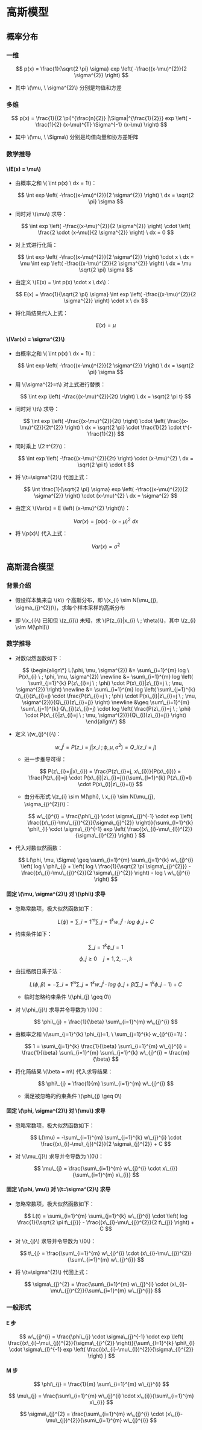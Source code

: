 <script type="text/javascript" src="http://cdn.mathjax.org/mathjax/latest/MathJax.js?config=default"></script>

# 高斯模型

## 概率分布

### 一维

$$ p(x) = \frac{1}{\sqrt{2 \pi} \sigma} exp \left( -\frac{(x-\mu)^{2}}{2 \sigma^{2}} \right) $$

- 其中 \\(\mu, \ \sigma^{2}\\) 分别是均值和方差

### 多维

$$ p(x) = \frac{1}{(2 \pi)^{\frac{n}{2}} |\Sigma|^{\frac{1}{2}}} exp \left( -\frac{1}{2} (x-\mu)^{T} \Sigma^{-1} (x-\mu) \right) $$

- 其中 \\(\mu, \ \Sigma\\) 分别是均值向量和协方差矩阵

### 数学推导

#### \\(E(x) = \mu\\)

- 由概率之和 \\( \int p(x) \ dx = 1\\)：

	$$ \int exp \left( -\frac{(x-\mu)^{2}}{2 \sigma^{2}} \right) \ dx = \sqrt{2 \pi} \sigma $$

- 同时对 \\(\mu\\) 求导：

	$$ \int exp \left( -\frac{(x-\mu)^{2}}{2 \sigma^{2}} \right) \cdot \left( \frac{2 \cdot (x-\mu)}{2 \sigma^{2}} \right) \ dx = 0 $$

- 对上式进行化简：

	$$ \int exp \left( -\frac{(x-\mu)^{2}}{2 \sigma^{2}} \right) \cdot x \ dx = \mu \int exp \left( -\frac{(x-\mu)^{2}}{2 \sigma^{2}} \right) \ dx = \mu \sqrt{2 \pi} \sigma $$

- 由定义 \\(E(x) = \int p(x) \cdot x \ dx\\)：

	$$ E(x) = \frac{1}{\sqrt{2 \pi} \sigma} \int exp \left( -\frac{(x-\mu)^{2}}{2 \sigma^{2}} \right) \cdot x \ dx $$

- 将化简结果代入上式：

	$$ E(x) = \mu $$

#### \\(Var(x) = \sigma^{2}\\)

- 由概率之和 \\( \int p(x) \ dx = 1\\)：

	$$ \int exp \left( -\frac{(x-\mu)^{2}}{2 \sigma^{2}} \right) \ dx = \sqrt{2 \pi} \sigma $$

- 用 \\(\sigma^{2}=t\\) 对上式进行替换：

	$$ \int exp \left( -\frac{(x-\mu)^{2}}{2t} \right) \ dx = \sqrt{2 \pi t} $$

- 同时对 \\(t\\) 求导：

	$$ \int exp \left( -\frac{(x-\mu)^{2}}{2t} \right) \cdot \left( \frac{(x-\mu)^{2}}{2t^{2}} \right) \ dx = \sqrt{2 \pi} \cdot \frac{1}{2} \cdot t^{-\frac{1}{2}} $$

- 同时乘上 \\(2 t^{2}\\)：

	$$ \int exp \left( -\frac{(x-\mu)^{2}}{2t} \right) \cdot (x-\mu)^{2} \ dx = \sqrt{2 \pi t} \cdot t $$

- 将 \\(t=\sigma^{2}\\) 代回上式：

	$$ \int \frac{1}{\sqrt{2 \pi} \sigma} exp \left( -\frac{(x-\mu)^{2}}{2 \sigma^{2}} \right) \cdot (x-\mu)^{2} \ dx = \sigma^{2} $$

- 由定义 \\(Var(x) = E \left( (x-\mu)^{2} \right)\\)：

	$$ Var(x) = \int p(x) \cdot (x-\mu)^{2} \ dx $$

- 将 \\(p(x)\\) 代入上式：

	$$ Var(x) = \sigma^{2} $$

## 高斯混合模型

### 背景介绍

- 假设样本集来自 \\(k\\) 个高斯分布，即 \\(x\_{i} \sim N(\mu\_{j}, \sigma\_{j}^{2})\\)，求每个样本采样的高斯分布

- 即 \\(x\_{i}\\) 已知但 \\(z\_{i}\\) 未知，求 \\(P(z\_{i}|x\_{i} \ ; \theta)\\)，其中 \\(z\_{i} \sim M(\phi)\\)

### 数学推导

- 对数似然函数如下：

	$$
	\begin{align\*}
	L(\phi, \mu, \sigma^{2}) &= \sum\_{i=1}^{m} log \ P(x\_{i} \ ; \phi, \mu, \sigma^{2}) \newline
	&= \sum\_{i=1}^{m} log \left( \sum\_{j=1}^{k} P(z\_{i}=j \ ; \phi) \cdot P(x\_{i}|z\_{i}=j \ ; \mu, \sigma^{2}) \right) \newline
	&= \sum\_{i=1}^{m} log \left( \sum\_{j=1}^{k} Q\_{i}(z\_{i}=j) \cdot \frac{P(z\_{i}=j \ ; \phi) \cdot P(x\_{i}|z\_{i}=j \ ; \mu, \sigma^{2})}{Q\_{i}(z\_{i}=j)} \right) \newline
	&\geq \sum\_{i=1}^{m} \sum\_{j=1}^{k} Q\_{i}(z\_{i}=j) \cdot log \left( \frac{P(z\_{i}=j \ ; \phi) \cdot P(x\_{i}|z\_{i}=j \ ; \mu, \sigma^{2})}{Q\_{i}(z\_{i}=j)} \right)
	\end{align\*}
	$$

- 定义 \\(w\_{j}^{i}\\)：

	$$ w\_{j}^{i} = P(z\_{i}=j|x\_{i} \ ; \phi, \mu, \sigma^{2}) = Q\_{i}(z\_{i}=j) $$

	- 进一步推导可得：

		$$ P(z\_{i}=j|x\_{i}) = \frac{P(z\_{i}=j, x\_{i})}{P(x\_{i})} = \frac{P(z\_{i}=j) \cdot P(x\_{i}|z\_{i}=j)}{\sum\_{l=1}^{k} P(z\_{i}=l) \cdot P(x\_{i}|z\_{i}=l)} $$

	- 由分布形式 \\(z\_{i} \sim M(\phi), \ x\_{i} \sim N(\mu\_{j}, \sigma\_{j}^{2})\\)：

		$$ w\_{j}^{i} = \frac{\phi\_{j} \cdot \sigma\_{j}^{-1} \cdot exp \left( \frac{(x\_{i}-\mu\_{j})^{2}}{\sigma\_{j}^{2}} \right)}{\sum\_{l=1}^{k} \phi\_{l} \cdot \sigma\_{l}^{-1} exp \left( \frac{(x\_{i}-\mu\_{l})^{2}}{\sigma\_{l}^{2}} \right) } $$

- 代入对数似然函数：

	$$ L(\phi, \mu, \Sigma) \geq \sum\_{i=1}^{m} \sum\_{j=1}^{k} w\_{j}^{i} \left( log \ \phi\_{j} + \left( log \ \frac{1}{\sqrt{2 \pi \sigma\_{j}^{2}}} - \frac{(x\_{i}-\mu\_{j})^{2}}{2 \sigma\_{j}^{2}} \right) - log \ w\_{j}^{i} \right) $$

#### 固定 \\(\mu, \sigma^{2}\\) 对 \\(\phi\\) 求导

- 忽略常数项，极大似然函数如下：

	$$ L(\phi) = \sum\_{i=1}^{m} \sum\_{j=1}^{k} w\_{j}^{i} \cdot log \ \phi\_{j} + C $$

- 约束条件如下：

	$$ \sum\_{j=1}^{k} \phi\_{j} = 1 $$
		
	$$ \phi\_{j} \geq 0 \quad j = 1,2,\cdots,k $$

- 由拉格朗日乘子法：

	$$ L(\phi, \beta) = -\sum\_{i=1}^{m} \sum\_{j=1}^{k} w\_{j}^{i} \cdot log \ \phi\_{j} + \beta \left( \sum\_{j=1}^{k} \phi\_{j} - 1 \right) + C $$

	- 临时忽略约束条件 \\(\phi\_{j} \geq 0\\)

- 对 \\(\phi\_{j}\\) 求导并令导数为 \\(0\\)：

	$$ \phi\_{j} = \frac{1}{\beta} \sum\_{i=1}^{m} w\_{j}^{i} $$

- 由概率之和 \\(\sum\_{j=1}^{k} \phi\_{j}=1, \ \sum\_{j=1}^{k} w\_{j}^{i}=1\\)：

	$$ 1 = \sum\_{j=1}^{k} \frac{1}{\beta} \sum\_{i=1}^{m} w\_{j}^{i} = \frac{1}{\beta} \sum\_{i=1}^{m} \sum\_{j=1}^{k} w\_{j}^{i} = \frac{m}{\beta} $$

- 将化简结果 \\(\beta = m\\) 代入求导结果：

	$$ \phi\_{j} = \frac{1}{m} \sum\_{i=1}^{m} w\_{j}^{i} $$

	- 满足被忽略的约束条件 \\(\phi\_{j} \geq 0\\)

#### 固定 \\(\phi, \sigma^{2}\\) 对 \\(\mu\\) 求导

- 忽略常数项，极大似然函数如下：

	$$ L(\mu) = -\sum\_{i=1}^{m} \sum\_{j=1}^{k} w\_{j}^{i} \cdot \frac{(x\_{i}-\mu\_{j})^{2}}{2 \sigma\_{j}^{2}} + C $$

- 对 \\(\mu\_{j}\\) 求导并令导数为 \\(0\\)：

	$$ \mu\_{j} = \frac{\sum\_{i=1}^{m} w\_{j}^{i} \cdot x\_{i}}{\sum\_{i=1}^{m} x\_{i}} $$

#### 固定 \\(\phi, \mu\\) 对 \\(t=\sigma^{2}\\) 求导

- 忽略常数项，极大似然函数如下：

	$$ L(t) = \sum\_{i=1}^{m} \sum\_{j=1}^{k} w\_{j}^{i} \cdot \left( log \frac{1}{\sqrt{2 \pi t\_{j}}} - \frac{(x\_{i}-\mu\_{j})^{2}}{2 t\_{j}} \right) + C $$

- 对 \\(t\_{j}\\) 求导并令导数为 \\(0\\)：

	$$ t\_{j} = \frac{\sum\_{i=1}^{m} w\_{j}^{i} \cdot (x\_{i}-\mu\_{j})^{2}}{\sum\_{i=1}^{m} w\_{j}^{i}} $$

- 将 \\(t=\sigma^{2}\\) 代回上式：

	$$ \sigma\_{j}^{2} = \frac{\sum\_{i=1}^{m} w\_{j}^{i} \cdot (x\_{i}-\mu\_{j})^{2}}{\sum\_{i=1}^{m} w\_{j}^{i}} $$

### 一般形式

#### E 步

$$ w\_{j}^{i} = \frac{\phi\_{j} \cdot \sigma\_{j}^{-1} \cdot exp \left( \frac{(x\_{i}-\mu\_{j})^{2}}{\sigma\_{j}^{2}} \right)}{\sum\_{l=1}^{k} \phi\_{l} \cdot \sigma\_{l}^{-1} exp \left( \frac{(x\_{i}-\mu\_{l})^{2}}{\sigma\_{l}^{2}} \right) } $$

#### M 步

$$ \phi\_{j} = \frac{1}{m} \sum\_{i=1}^{m} w\_{j}^{i} $$

$$ \mu\_{j} = \frac{\sum\_{i=1}^{m} w\_{j}^{i} \cdot x\_{i}}{\sum\_{i=1}^{m} x\_{i}} $$

$$ \sigma\_{j}^{2} = \frac{\sum\_{i=1}^{m} w\_{j}^{i} \cdot (x\_{i}-\mu\_{j})^{2}}{\sum\_{i=1}^{m} w\_{j}^{i}} $$